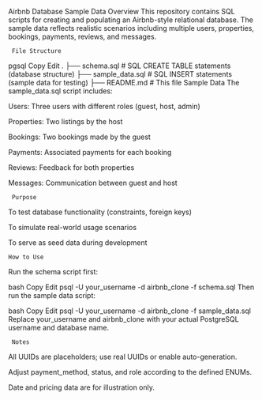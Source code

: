 Airbnb Database Sample Data
     Overview
This repository contains SQL scripts for creating and populating an Airbnb-style relational database. The sample data reflects realistic scenarios including multiple users, properties, bookings, payments, reviews, and messages.

     File Structure
pgsql
Copy
Edit
.
├── schema.sql         # SQL CREATE TABLE statements (database structure)
├── sample_data.sql    # SQL INSERT statements (sample data for testing)
├── README.md          # This file
     Sample Data
The sample_data.sql script includes:

Users: Three users with different roles (guest, host, admin)

Properties: Two listings by the host

Bookings: Two bookings made by the guest

Payments: Associated payments for each booking

Reviews: Feedback for both properties

Messages: Communication between guest and host

     Purpose
To test database functionality (constraints, foreign keys)

To simulate real-world usage scenarios

To serve as seed data during development

    How to Use
Run the schema script first:

bash
Copy
Edit
psql -U your_username -d airbnb_clone -f schema.sql
Then run the sample data script:

bash
Copy
Edit
psql -U your_username -d airbnb_clone -f sample_data.sql
Replace your_username and airbnb_clone with your actual PostgreSQL username and database name.

     Notes
All UUIDs are placeholders; use real UUIDs or enable auto-generation.

Adjust payment_method, status, and role according to the defined ENUMs.

Date and pricing data are for illustration only.